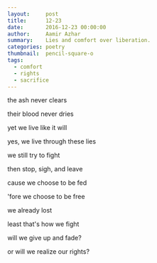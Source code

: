 ```yaml
---
layout:     post
title:      12-23
date:       2016-12-23 00:00:00
author:     Aamir Azhar
summary:    Lies and comfort over liberation.
categories: poetry
thumbnail:  pencil-square-o
tags:
  - comfort
  - rights
  - sacrifice
---
```

the ash never clears

their blood never dries

yet we live like it will

yes, we live through these lies

we still try to fight

then stop, sigh, and leave

cause we choose to be fed

'fore we choose to be free

we already lost

least that's how we fight

will we give up and fade?

or will we realize our rights?

